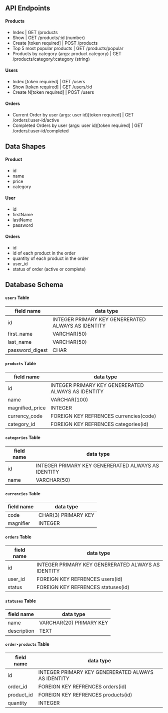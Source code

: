 ## API Endpoints
#### Products
- Index                                                       | GET  /products
- Show                                                        | GET  /products/:id (number)
- Create [token required]                                     | POST /products
- Top 5 most popular products                                 | GET  /products/popular
- Products by category (args: product category)               | GET  /products/category/:category (string)

#### Users
- Index [token required]                                      | GET  /users
- Show [token required]                                       | GET  /users/:id
- Create N[token required]                                    | POST /users

#### Orders
- Current Order by user (args: user id)[token required]       | GET  /orders/:user-id/active
- Completed Orders by user (args: user id)[token required]    | GET  /orders/:user-id/completed

## Data Shapes
#### Product
-  id
- name
- price
- category

#### User
- id
- firstName
- lastName
- password

#### Orders
- id
- id of each product in the order
- quantity of each product in the order
- user_id
- status of order (active or complete)

## Database Schema
#### `users` Table
| field name | data type |
| ---------- | --------- |
| id              | INTEGER PRIMARY KEY GENERERATED ALWAYS AS IDENTITY |
| first_name      | VARCHAR(50)          |
| last_name       | VARCHAR(50)          |
| password_digest | CHAR                 |

#### `products` Table
| field name | data type |
| ---------- | --------- |
| id              | INTEGER PRIMARY KEY GENERERATED ALWAYS AS IDENTITY |
| name            | VARCHAR(100)         |
| magnified_price | INTEGER              |
| currency_code   | FOREIGN KEY REFRENCES currencies(code) |
| category_id     | FOREIGN KEY REFRENCES categories(id) |

#### `categories` Table
| field name | data type |
| ---------- | --------- |
| id         | INTEGER PRIMARY KEY GENERERATED ALWAYS AS IDENTITY |
| name       | VARCHAR(50)          |

#### `currencies` Table
| field name | data type |
| ---------- | --------- |
| code       | CHAR(3) PRIMARY KEY  |
| magnifier  | INTEGER              |

#### `orders` Table
| field name | data type |
| ---------- | --------- |
| id         | INTEGER PRIMARY KEY GENERERATED ALWAYS AS IDENTITY |
| user_id    | FOREIGN KEY REFRENCES users(id) |
| status     | FOREIGN KEY REFRENCES statuses(id)|

#### `statuses` Table
| field name | data type |
| ---------- | --------- |
| name       | VARCHAR(20) PRIMARY KEY   |
| description| TEXT                      |

#### `order-products` Table
| field name | data type |
| ---------- | --------- |
| id         | INTEGER PRIMARY KEY GENERERATED ALWAYS AS IDENTITY |
| order_id   | FOREIGN KEY REFRENCES orders(id) |
| product_id | FOREIGN KEY REFRENCES products(id) |
| quantity   | INTEGER |